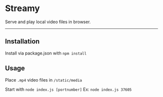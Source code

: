 Streamy
===================


Serve and play local video files in browser.

----------


Installation
-------------

Install via package.json with `npm install`

Usage
-------

Place `.mp4` video files in `/static/media`

Start with `node index.js [portnumber]`
Ex: `node index.js 37605`
